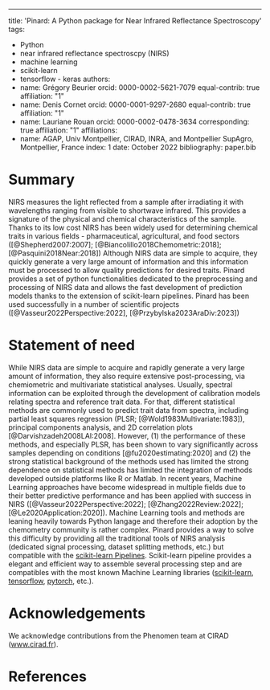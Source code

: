 ---
title: 'Pinard: A Python package for Near Infrared Reflectance Spectroscopy'
tags:
  - Python
  - near infrared reflectance spectroscpy (NIRS)
  - machine learning
  - scikit-learn
  - tensorflow - keras
authors:
  - name: Grégory Beurier
    orcid: 0000-0002-5621-7079
    equal-contrib: true
    affiliation: "1"
  - name: Denis Cornet
    orcid: 0000-0001-9297-2680
    equal-contrib: true
    affiliation: "1"
  - name: Lauriane Rouan
    orcid: 0000-0002-0478-3634
    corresponding: true
    affiliation: "1"
affiliations:
 - name: AGAP, Univ Montpellier, CIRAD, INRA, and Montpellier SupAgro, Montpellier, France
   index: 1
date: October 2022
bibliography: paper.bib

# Summary

NIRS measures the light reflected from a sample after irradiating it with wavelengths 
ranging from visible to shortwave infrared. This provides a signature of the physical 
and chemical characteristics of the sample. Thanks to its low cost NIRS has been widely 
used for determining chemical traits in various fields - pharmaceutical, agricultural, and
food sectors ([@Shepherd2007:2007]; [@Biancolillo2018Chemometric:2018];  [@Pasquini2018Near:2018])
Although NIRS data are simple to acquire, they quickly generate a very large amount of 
information and this information must be processed to allow quality predictions for desired 
traits.
Pinard provides a set of python functionalities dedicated to the preprocessing and processing 
of NIRS data and allows the fast development of prediction models thanks to the extension of 
scikit-learn pipelines. Pinard has been used successfully in a number of scientific projects
([@Vasseur2022Perspective:2022], [@Przybylska2023AraDiv:2023])

# Statement of need

While NIRS data are simple to acquire and rapidly generate a very large amount of information,
they also require extensive post-processing, via chemiometric and multivariate statistical 
analyses. Usually, spectral information can be exploited through the development of calibration 
models relating spectra and reference trait data. For that, different statistical methods are 
commonly used to predict trait data from spectra, including partial least squares regression 
(PLSR; [@Wold1983Multivariate:1983]), principal components analysis, and 2D 
correlation plots [@Darvishzadeh2008LAI:2008]. However, (1) the performance of these methods, 
and especially PLSR, has been shown to vary significantly across samples depending on conditions
[@fu2020estimating:2020] and (2) the strong statistical background of the methods used has limited
the strong dependence on statistical methods has limited the integration of methods developed 
outside platforms like R or Matlab.
In recent years, Machine Learning approaches have become widespread in multiple fields due 
to their better predictive performance and has been applied with success in NIRS 
([@Vasseur2022Perspective:2022]; [@Zhang2022Review:2022]; [@Le2020Application:2020]). 
Machine Learning tools and methods are leaning heavily towards Python langage and therefore 
their adoption by the chemometry community is rather complex.
Pinard provides a way to solve this difficulty by providing all the traditional tools of NIRS
analysis (dedicated signal processing, dataset splitting methods, etc.) but compatible with
the [scikit-learn Pipelines](https://scikit-learn.org/stable/modules/generated/sklearn.pipeline.Pipeline.html). Scikit-learn pipeline provides a elegant and efficient 
way to assemble several processing step and are compatibles with the most known Machine Learning
libraries ([scikit-learn](https://scikit-learn.org/stable/), [tensorflow](https://www.tensorflow.org), [pytorch](https://pytorch.org/), etc.).

# Acknowledgements

We acknowledge contributions from the Phenomen team at CIRAD (www.cirad.fr).

# References
